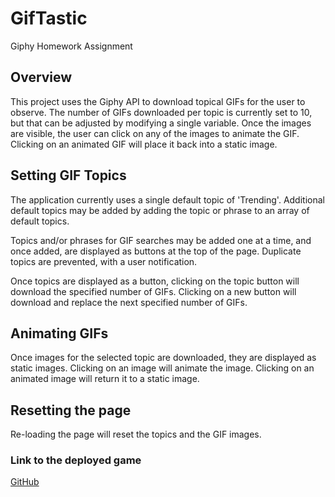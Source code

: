 # GifTastic
Giphy Homework Assignment

## Overview

This project uses the Giphy API to download topical GIFs for the user to
observe. The number of GIFs downloaded per topic is currently set to 10,
but that can be adjusted by modifying a single variable. Once the images
are visible, the user can click on any of the images to animate the GIF.
Clicking on an animated GIF will place it back into a static image.

## Setting GIF Topics

The application currently uses a single default topic of 'Trending'.
Additional default topics may be added by adding the topic or phrase
to an array of default topics.

Topics and/or phrases for GIF searches may be added one at a time, and
once added, are displayed as buttons at the top of the page. Duplicate
topics are prevented, with a user notification.

Once topics are displayed as a button, clicking on the topic button
will download the specified number of GIFs. Clicking on a new button will
download and replace the next specified number of GIFs.

## Animating GIFs

Once images for the selected topic are downloaded, they are displayed as
static images. Clicking on an image will animate the image. Clicking on
an animated image will return it to a static image.

## Resetting the page

Re-loading the page will reset the topics and the GIF images.

### Link to the deployed game

[GitHub](https://rossnr3.github.io/GifTastic/ "GifTastic")


